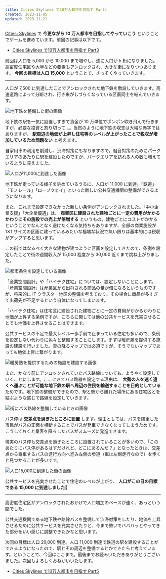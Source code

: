 ```yaml
---
title: Cities Skylines で10万人都市を目指す Part4
created: 2023-11-05
updated: 2023-11-21
---
```


[Cities: Skylines](https://store.steampowered.com/app/255710/Cities_Skylines/) で **今更ながら 10 万人都市を目指してやっていこう** ということでゲームを進めています。前回の記事は以下です。

- [Cities Skylines で10万人都市を目指す Part3](/blog/20231101/)

前回は人口を 5,000 から 10,000 まで増やし、遂に人口が 5 桁になりました。高密度住宅区や大学などの要素もアンロックされ、大きな街になりつつあります。 **今回の目標は人口 15,000** ということで、さっそくやっていきます。

---

人口が 7,500 に到達したことでアンロックされた地下鉄を敷設していきます。高速道路によって分断され、行き来がしづらくなっている区画同士を結んでいきます。

![地下鉄を整備した街の画像](4531e5ac-5429-4111-da1e-d8242a138800)

地下鉄の駅を一気に設置しすぎて資金が 10 万単位でポンポン吹き飛んで行きますが、必要な投資と割り切って…。当然のように地下鉄の収支は大幅な赤字ではありますが、 **駅周辺の地価が上昇し住宅等のレベルが上がったことで税収が増加しているため問題ない** と考えます。

自家用車の利用を削減し、渋滞対策にもなりますので。騒音対策のためにパークエリアのあたりに駅を建設したのですが、パークエリアを訪れる人の数も増えているように見えました。

![人口が11,000に到達した画像](5c0d83ef-3566-4e4f-25db-f15c00c74700)

地下鉄が走っている様子を眺めているうちに、人口が 11,000 に到達。「鉄道」「モノレール」「ロープウェイ」といった新しい公共交通機関の整備ができるようになります。

また、これまで設定できなかった新しい条例がアンロックされました。「中小企業支援」「大企業優遇」は、 **商業区に建設された建物ごとに一定の費用がかかるかわりにその施設での売上が倍増する** というもの。建物ごとにコストがかかるということでなんとなく避けたくなる気持ちもありますが、全部の商業施設が 1✕1 サイズの区画に建っているみたいな極端な状況で無い限りは基本的には税収がアップすると思います。

この街ではなるべく大きな建物が建つように区画を設定してきたので、条例を設定したことで街の週間収入が 15,000 程度から 30,000 近くまで跳ね上がりました。

![都市条例を設定している画像](f1780629-74f6-4612-7add-30d8b2276400)

「産業空間設計」や「ハイテク住宅」については、設定しないことにします。「産業空間設計」は産業区から出荷される商品の量が倍になるというものですが、将来的に IT クラスター地区の整備を考えており、その場合に商品が多すぎて出荷先が不足するという自体になってしまいます。

「ハイテク住宅」は住宅区に建設された建物ごとに一定の費用がかかるかわりに地価が上昇する条例ですが、こちらに関しては他の公共サービスを充実させることでも地価を上昇させることはできます。

公共サービスの不足で最大レベル一歩手前で止まっている住宅も多いので、条例を設定しない代わりに色々と整備することにします。まずは暖房熱を提供する施設の建設を行いました。雪の降るマップでは必須ですが、そうでないマップであっても地価上昇に繋がります。

![暖房熱を提供するための施設を建設する画像](40e64036-0f56-45dd-2900-482463a00a00)

また、かなり前にアンロックされていたバス路線についても、ようやく設定していくことにします。ここにきてバス路線を設定する理由は、 **大勢の人を速く遠くへ運ぶことが可能な地下鉄の駅へ周辺の住民を輸送することを目的としている** ためです。地下鉄の整備ができたので、駅と駅から離れた場所にある住宅区とを結ぶような感じで路線を設定していきます。

![街にバス路線を整備しているときの画像](9dd97c12-6d58-478d-1216-5af4a78a8b00)

バス停は **交差点を過ぎたところに設置** します。理由としては、バスを降車した市民がバスの正面を横断することでバスが発車できなくなってしまうためです。こうしておくと乗客を降ろしたバスがスムーズに発進できます。

現実のバス停も交差点を過ぎたところに設置されていることが多いので、「このあたりにバス停があるはずだけれど、どこにあるんだ？」となったときは、交差点から乗車するバスの進行方向へ進み左側の歩道（車は左側走行なので）を歩くと見つかることが多いです。

![人口15,000に到達した街の画像](06873ae2-f5f7-417b-0773-b8e0ebc76200)

公共サービスを充実させたことで住宅のレベルが上がり、 **人口がこの日の目標である 15,000 に到達しました🎉**

---

高密度住宅区がアンロックされたおかげで人口増加のペースが速く、あっという間でした。

公共交通機関である地下鉄や路線バスを整備して渋滞対策をしたり、地価を上昇させるために公共サービスを充実させたりと、今まで勢いでバババっとやってきた部分をいい感じに調整できたかなと思います。

次回の目標は人口 20,000 到達。人口 11,000 到達で鉄道の駅を建設することができるようになったので、駅とその周辺を整備するとかできたらと考えています。ということで、今回はここまで。最後までお読みいただきありがとうございました。次回もよろしくおねがいいたします。

- [Cities Skylines で10万人都市を目指す Part5](/blog/20231113/)
